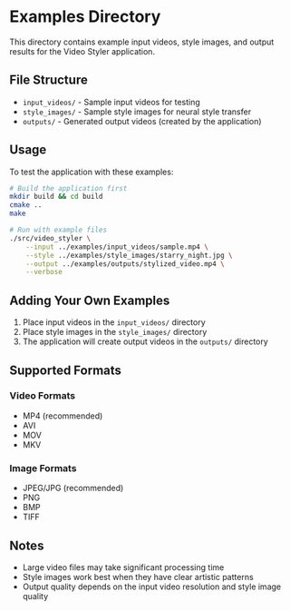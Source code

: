 # Examples Directory

This directory contains example input videos, style images, and output results for the Video Styler application.

## File Structure

- `input_videos/` - Sample input videos for testing
- `style_images/` - Sample style images for neural style transfer
- `outputs/` - Generated output videos (created by the application)

## Usage

To test the application with these examples:

```bash
# Build the application first
mkdir build && cd build
cmake ..
make

# Run with example files
./src/video_styler \
    --input ../examples/input_videos/sample.mp4 \
    --style ../examples/style_images/starry_night.jpg \
    --output ../examples/outputs/stylized_video.mp4 \
    --verbose
```

## Adding Your Own Examples

1. Place input videos in the `input_videos/` directory
2. Place style images in the `style_images/` directory
3. The application will create output videos in the `outputs/` directory

## Supported Formats

### Video Formats
- MP4 (recommended)
- AVI
- MOV
- MKV

### Image Formats
- JPEG/JPG (recommended)
- PNG
- BMP
- TIFF

## Notes

- Large video files may take significant processing time
- Style images work best when they have clear artistic patterns
- Output quality depends on the input video resolution and style image quality
